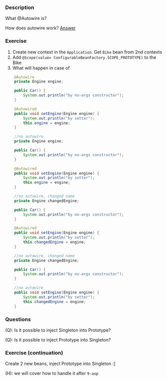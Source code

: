 ### Description

What @Autowire is?

How does autowire work? [Answer](https://docs.spring.io/spring/docs/5.1.2.RELEASE/spring-framework-reference/core.html#beans-factory-autowire)

### Exercise
1. Create new context in the `Application`. Get `Bike` bean from 2nd contexts
2. Add ```@Scope(value= ConfigurableBeanFactory.SCOPE_PROTOTYPE)``` to the Bike
3. What will happen in case of

```java
    @Autowire
    private Engine engine;

    public Car() {
        System.out.println("by no-args constructor");
    }

    @Autowired
    public void setEngine(Engine engine) {
        System.out.println("by setter");
        this.engine = engine;
    }
```


```java
    //no autowire
    private Engine engine;

    public Car() {
        System.out.println("by no-args constructor");
    }

    @Autowired
    public void setEngine(Engine engine) {
        System.out.println("by setter");
        this.engine = engine;
    }
```

```java
    //no autowire, changed name
    private Engine changedEngine;

    public Car() {
        System.out.println("by no-args constructor");
    }

    @Autowired
    public void setEngine(Engine engine) {
        System.out.println("by setter");
        this.changedEngine = engine;
    }
```

```java
    //no autowire, changed name
    private Engine changedEngine;

    public Car() {
        System.out.println("by no-args constructor");
    }

    //no autowire
    public void setEngine(Engine engine) {
        System.out.println("by setter");
        this.changedEngine = engine;
    }
```

### Questions

(Q): Is it possible to inject Singleton into Prototype?

(Q): Is it possible to inject Prototype into Singleton?

### Exercise (continuation)

Create 2 new beans, inject Prototype into Singleton :]

(H): we will cover how to handle it after `9-aop`